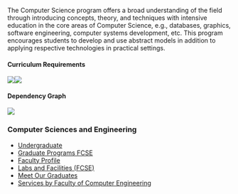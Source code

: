 The Computer Science program offers a broad understanding of the field through introducing concepts, theory, and techniques with intensive education in the core areas of Computer Science, e.g., databases, graphics, software engineering, computer systems development, etc. This program encourages students to develop and use abstract models in addition to applying respective technologies in practical settings.
#### Curriculum Requirements
![](https://giki.edu.pk/wp-content/uploads/2021/10/cr1-1.png)![](https://giki.edu.pk/fcse/fcs-undergraduate/bs-cs/)
#### Dependency Graph
![](https://giki.edu.pk/fcse/fcs-undergraduate/bs-cs/)
###  Computer Sciences and Engineering
  * [Undergraduate](https://giki.edu.pk/fcse/fcs-undergraduate/)
  * [Graduate Programs FCSE](https://giki.edu.pk/fcse/fcs-graduate/)
  * [Faculty Profile](https://giki.edu.pk/fcse/faculty-profiles/)
  * [Labs and Facilities (FCSE)](https://giki.edu.pk/fcse/fcs-labs-and-facilities/)
  * [Meet Our Graduates](https://giki.edu.pk/fcse/meet-our-graduates/)
  * [Services by Faculty of Computer Engineering](https://giki.edu.pk/services-by-faculty-of-computer-engineering/)


